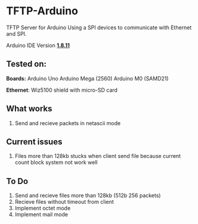 # TFTP-Arduino
TFTP Server for Arduino
Using a SPI devices to communicate with Ethernet and SPI.

Arduino IDE Version **[1.8.11](https://www.arduino.cc/en/Main/Software)**

## Tested on:
**Boards:**
Arduino Uno
Arduino Mega (2560)
Arduino M0 (SAMD21)

**Ethernet**:
Wiz5100 shield with micro-SD card

## What works
1. Send and recieve packets in netascii mode

## Current issues
1. Files more than 128kb stucks when client send file because current count block system not work well

## To Do
1. Send and recieve files more than 128kb (512b 256 packets)
2. Recieve files without timeout from client
3. Implement octet mode
4. Implement mail mode

